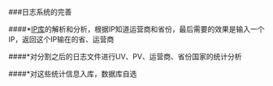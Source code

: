 ###日志系统的完善

####*[IP库](https://github.com/slene/iploc)的解析和分析，根据IP知道运营商和省份，最后需要的效果是输入一个IP，返回这个IP输在的省、运营商

####*对分割之后的日志文件进行UV、PV、运营商、省份国家的统计分析

####*对这些统计信息入库，数据库自选